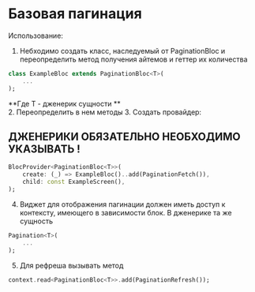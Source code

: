# Базовая пагинация

Использование:

1. Небходимо создать класс, наследуемый от PaginationBloc и переопределить
метод получения айтемов и геттер их количества
```dart
class ExampleBloc extends PaginationBloc<T>(
    ...
);
```
**Где T - дженерик сущности **    
2. Переопределить в нем методы
3. Создать провайдер:

## ДЖЕНЕРИКИ ОБЯЗАТЕЛЬНО НЕОБХОДИМО УКАЗЫВАТЬ !
```dart
BlocProvider<PaginationBloc<T>>(
    create: (_) => ExampleBloc()..add(PaginationFetch()),
    child: const ExampleScreen(),
);
```
4. Виджет для отображения пагинации должен иметь доступ к контексту,
имеющего в зависимости блок. В дженерике та же сущность
```dart
Pagination<T>(
    ...
);
```
5. Для рефреша вызывать метод
```dart
context.read<PaginationBloc<T>>.add(PaginationRefresh());
```
